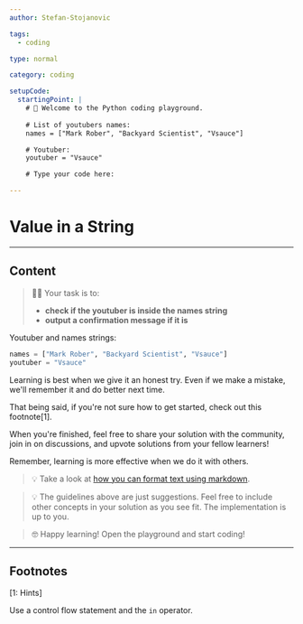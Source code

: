 ```yaml
---
author: Stefan-Stojanovic

tags:
  - coding

type: normal

category: coding

setupCode:
  startingPoint: |
    # 👋 Welcome to the Python coding playground.
    
    # List of youtubers names:
    names = ["Mark Rober", "Backyard Scientist", "Vsauce"]

    # Youtuber:
    youtuber = "Vsauce"

    # Type your code here:

---
```


# Value in a String

---

## Content

> 👩‍💻 Your task is to:
> - **check if the youtuber is inside the names string**
> - **output a confirmation message if it is**

Youtuber and names strings:
```python
names = ["Mark Rober", "Backyard Scientist", "Vsauce"]
youtuber = "Vsauce"
```

Learning is best when we give it an honest try. Even if we make a mistake, we'll remember it and do better next time.

That being said, if you're not sure how to get started, check out this footnote[1]. 

When you're finished, feel free to share your solution with the community, join in on discussions, and upvote solutions from your fellow learners!

Remember, learning is more effective when we do it with others.

> 💡 Take a look at [how you can format text using markdown](https://www.enki.com/glossary/general/markdown-formatting).

> 💡 The guidelines above are just suggestions. Feel free to include other concepts in your solution as you see fit. The implementation is up to you.

> 🤓 Happy learning! Open the playground and start coding!

---

## Footnotes

[1: Hints]

Use a control flow statement and the `in` operator.
